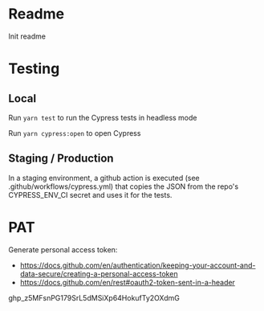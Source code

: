 # Readme

Init readme

# Testing

## Local

Run `yarn test` to run the Cypress tests in headless mode

Run `yarn cypress:open` to open Cypress

## Staging / Production

In a staging environment, a github action
is executed (see .github/workflows/cypress.yml)
that copies the JSON from the repo's CYPRESS_ENV_CI
secret and uses it for the tests.


# PAT

Generate personal access token:
- https://docs.github.com/en/authentication/keeping-your-account-and-data-secure/creating-a-personal-access-token
- https://docs.github.com/en/rest#oauth2-token-sent-in-a-header

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